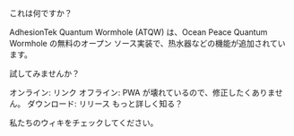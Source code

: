 これは何ですか？

AdhesionTek Quantum Wormhole (ATQW) は、Ocean Peace Quantum Wormhole の無料のオープン ソース実装で、热水器などの機能が追加されています。

試してみませんか？

オンライン: リンク
オフライン: PWA が壊れているので、修正したくありません。
ダウンロード: リリース
もっと詳しく知る？

私たちのウィキをチェックしてください。
